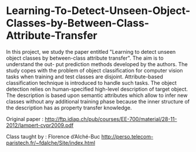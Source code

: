 # Learning-To-Detect-Unseen-Object-Classes-by-Between-Class-Attribute-Transfer

In this project, we study the paper entitled "Learning to detect unseen object classes by between-class attribute transfer". 
The aim is to understand the out- put prediction methods developed by the authors. The study copes with the problem of object 
classification for computer vision tasks when training and test classes are disjoint. Attribute-based classification technique
is introduced to handle such tasks. The object detection relies on human-specified high-level description of target object. 
The description is based upon semantic attributes which allow to infer new classes without any additional training phase
because the inner structure of the description has as property transfer knowledge.

Original paper : http://ftp.idiap.ch/pub/courses/EE-700/material/28-11-2012/lampert-cvpr2009.pdf

Class taught by : Florence d’Alché-Buc http://perso.telecom-paristech.fr/~fdalche/Site/index.html
